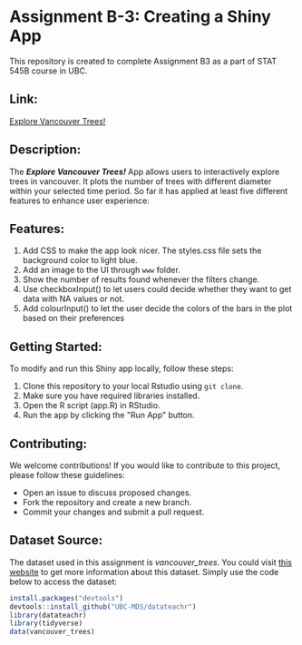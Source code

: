 # Assignment B-3: Creating a Shiny App
This repository is created to complete Assignment B3 as a part of STAT 545B course in UBC.
## Link:
[Explore Vancouver Trees!](https://stevenduan.shinyapps.io/assignmentB3/)
## Description:
The __*Explore Vancouver Trees!*__ App allows users to interactively explore trees in vancouver. It plots the number of trees with different diameter within your selected time period. So far it has applied at least five different features to enhance user experience:
## Features:
1. Add CSS to make the app look nicer. The styles.css file sets the background color to light blue.
2. Add an image to the UI through `www` folder.
3. Show the number of results found whenever the filters change.
4. Use checkboxInput() to let users could decide whether they want to get data with NA values or not.
5. Add colourInput() to let the user decide the colors of the bars in the plot based on their preferences
## Getting Started:
To modify and run this Shiny app locally, follow these steps:
1. Clone this repository to your local Rstudio using `git clone`.
2. Make sure you have required libraries installed.
3. Open the R script (app.R) in RStudio.
4. Run the app by clicking the "Run App" button.
## Contributing:
We welcome contributions! If you would like to contribute to this project, please follow these guidelines:
- Open an issue to discuss proposed changes.
- Fork the repository and create a new branch.
- Commit your changes and submit a pull request.
## Dataset Source:
The dataset used in this assignment is *vancouver_trees*. You could visit [this website](https://opendata.vancouver.ca/explore/dataset/street-trees/information/) to get more information about this dataset. Simply use the code below to access the dataset:
```R
install.packages("devtools")
devtools::install_github("UBC-MDS/datateachr")
library(datateachr)
library(tidyverse)
data(vancouver_trees)
```
